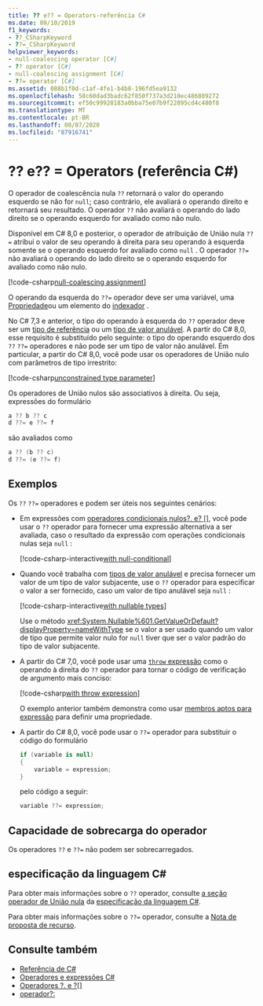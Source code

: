 ```yaml
---
title: ?? e?? = Operators-referência C#
ms.date: 09/10/2019
f1_keywords:
- ??_CSharpKeyword
- ??=_CSharpKeyword
helpviewer_keywords:
- null-coalescing operator [C#]
- ?? operator [C#]
- null-coalescing assignment [C#]
- ??= operator [C#]
ms.assetid: 088b1f0d-c1af-4fe1-b4b8-196fd5ea9132
ms.openlocfilehash: 58c60dad3badc62f850f737a3d210ec486809272
ms.sourcegitcommit: ef50c99928183a0bba75e07b9f22895cd4c480f8
ms.translationtype: MT
ms.contentlocale: pt-BR
ms.lasthandoff: 08/07/2020
ms.locfileid: "87916741"
---
```

# <a name="-and--operators-c-reference"></a>?? e?? = Operators (referência C#)

O operador de coalescência nula `??` retornará o valor do operando esquerdo se não for `null`; caso contrário, ele avaliará o operando direito e retornará seu resultado. O operador `??` não avaliará o operando do lado direito se o operando esquerdo for avaliado como não nulo.

Disponível em C# 8,0 e posterior, o operador de atribuição de União nula `??=` atribui o valor de seu operando à direita para seu operando à esquerda somente se o operando esquerdo for avaliado como `null` . O operador `??=` não avaliará o operando do lado direito se o operando esquerdo for avaliado como não nulo.

[!code-csharp[null-coalescing assignment](snippets/shared/NullCoalescingOperator.cs#Assignment)]

O operando da esquerda do `??=` operador deve ser uma variável, uma [Propriedade](../../programming-guide/classes-and-structs/properties.md)ou um elemento do [indexador](../../programming-guide/indexers/index.md) .

No C# 7,3 e anterior, o tipo do operando à esquerda do `??` operador deve ser um [tipo de referência](../keywords/reference-types.md) ou um [tipo de valor anulável](../builtin-types/nullable-value-types.md). A partir do C# 8,0, esse requisito é substituído pelo seguinte: o tipo do operando esquerdo dos `??` `??=` operadores e não pode ser um tipo de valor não anulável. Em particular, a partir do C# 8,0, você pode usar os operadores de União nulo com parâmetros de tipo irrestrito:

[!code-csharp[unconstrained type parameter](snippets/shared/NullCoalescingOperator.cs#UnconstrainedType)]

Os operadores de União nulos são associativos à direita. Ou seja, expressões do formulário

```csharp
a ?? b ?? c
d ??= e ??= f
```

são avaliados como

```csharp
a ?? (b ?? c)
d ??= (e ??= f)
```

## <a name="examples"></a>Exemplos

Os `??` `??=` operadores e podem ser úteis nos seguintes cenários:

- Em expressões com [operadores condicionais nulos?. e? []](member-access-operators.md#null-conditional-operators--and-), você pode usar o `??` operador para fornecer uma expressão alternativa a ser avaliada, caso o resultado da expressão com operações condicionais nulas seja `null` :

  [!code-csharp-interactive[with null-conditional](snippets/shared/NullCoalescingOperator.cs#WithNullConditional)]

- Quando você trabalha com [tipos de valor anulável](../builtin-types/nullable-value-types.md) e precisa fornecer um valor de um tipo de valor subjacente, use o `??` operador para especificar o valor a ser fornecido, caso um valor de tipo anulável seja `null` :

  [!code-csharp-interactive[with nullable types](snippets/shared/NullCoalescingOperator.cs#WithNullableTypes)]

  Use o método <xref:System.Nullable%601.GetValueOrDefault?displayProperty=nameWithType> se o valor a ser usado quando um valor de tipo que permite valor nulo for `null` tiver que ser o valor padrão do tipo de valor subjacente.

- A partir do C# 7,0, você pode usar uma [ `throw` expressão](../keywords/throw.md#the-throw-expression) como o operando à direita do `??` operador para tornar o código de verificação de argumento mais conciso:

  [!code-csharp[with throw expression](snippets/shared/NullCoalescingOperator.cs#WithThrowExpression)]

  O exemplo anterior também demonstra como usar [membros aptos para expressão](../../programming-guide/statements-expressions-operators/expression-bodied-members.md) para definir uma propriedade.

- A partir do C# 8,0, você pode usar o `??=` operador para substituir o código do formulário

  ```csharp
  if (variable is null)
  {
      variable = expression;
  }
  ```

  pelo código a seguir:

  ```csharp
  variable ??= expression;
  ```

## <a name="operator-overloadability"></a>Capacidade de sobrecarga do operador

Os operadores `??` e `??=` não podem ser sobrecarregados.

## <a name="c-language-specification"></a>especificação da linguagem C#

Para obter mais informações sobre o `??` operador, consulte [a seção operador de União nula](~/_csharplang/spec/expressions.md#the-null-coalescing-operator) da [especificação da linguagem C#](~/_csharplang/spec/introduction.md).

Para obter mais informações sobre o `??=` operador, consulte a [Nota de proposta de recurso](~/_csharplang/proposals/csharp-8.0/null-coalescing-assignment.md).

## <a name="see-also"></a>Consulte também

- [Referência de C#](../index.md)
- [Operadores e expressões C#](index.md)
- [Operadores ?. e ?[]](member-access-operators.md#null-conditional-operators--and-)
- [operador?:](conditional-operator.md)

